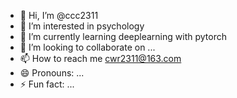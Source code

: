 - 👋 Hi, I’m @ccc2311
- 👀 I’m interested in psychology
- 🌱 I’m currently learning deeplearning with pytorch
- 💞️ I’m looking to collaborate on ...
- 📫 How to reach me cwr2311@163.com
- 😄 Pronouns: ...
- ⚡ Fun fact: ...

<!---
ccc2311/ccc2311 is a ✨ special ✨ repository because its `README.md` (this file) appears on your GitHub profile.
You can click the Preview link to take a look at your changes.
--->
